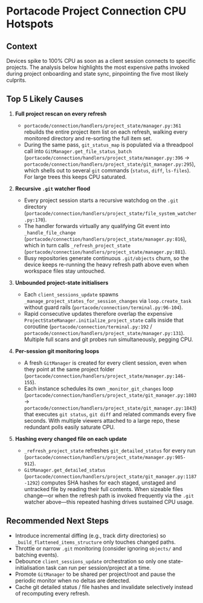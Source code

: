 # Portacode Project Connection CPU Hotspots

## Context
Devices spike to 100% CPU as soon as a client session connects to specific projects. The analysis below highlights the most expensive paths invoked during project onboarding and state sync, pinpointing the five most likely culprits.

## Top 5 Likely Causes
1. **Full project rescan on every refresh**  
   - `portacode/connection/handlers/project_state/manager.py:361` rebuilds the entire project item list on each refresh, walking every monitored directory and re-sorting the full item set.  
   - During the same pass, `git_status_map` is populated via a threadpool call into `GitManager.get_file_status_batch` (`portacode/connection/handlers/project_state/manager.py:396` → `portacode/connection/handlers/project_state/git_manager.py:295`), which shells out to several `git` commands (`status`, `diff`, `ls-files`). For large trees this keeps CPU saturated.

2. **Recursive `.git` watcher flood**  
   - Every project session starts a recursive watchdog on the `.git` directory (`portacode/connection/handlers/project_state/file_system_watcher.py:170`).  
   - The handler forwards virtually any qualifying Git event into `_handle_file_change` (`portacode/connection/handlers/project_state/manager.py:816`), which in turn calls `_refresh_project_state` (`portacode/connection/handlers/project_state/manager.py:881`).  
   - Busy repositories generate continuous `.git/objects` churn, so the device keeps re-running the heavy refresh path above even when workspace files stay untouched.

3. **Unbounded project-state initialisers**  
   - Each `client_sessions_update` spawns `_manage_project_states_for_session_changes` via `loop.create_task` without guard rails (`portacode/connection/terminal.py:96-104`).  
   - Rapid consecutive updates therefore overlap the expensive `ProjectStateManager.initialize_project_state` calls inside that coroutine (`portacode/connection/terminal.py:192` / `portacode/connection/handlers/project_state/manager.py:131`). Multiple full scans and git probes run simultaneously, pegging CPU.

4. **Per-session git monitoring loops**  
   - A fresh `GitManager` is created for every client session, even when they point at the same project folder (`portacode/connection/handlers/project_state/manager.py:146-155`).  
   - Each instance schedules its own `_monitor_git_changes` loop (`portacode/connection/handlers/project_state/git_manager.py:1803` → `portacode/connection/handlers/project_state/git_manager.py:1843`) that executes `git status`, `git diff` and related commands every five seconds. With multiple viewers attached to a large repo, these redundant polls easily saturate CPU.

5. **Hashing every changed file on each update**  
   - `_refresh_project_state` refreshes `git_detailed_status` for every run (`portacode/connection/handlers/project_state/manager.py:905-912`).  
   - `GitManager.get_detailed_status` (`portacode/connection/handlers/project_state/git_manager.py:1187-1292`) computes SHA hashes for each staged, unstaged and untracked file by reading their full contents. When sizeable files change—or when the refresh path is invoked frequently via the `.git` watcher above—this repeated hashing drives sustained CPU usage.

## Recommended Next Steps
- Introduce incremental diffing (e.g., track dirty directories) so `_build_flattened_items_structure` only touches changed paths.
- Throttle or narrow `.git` monitoring (consider ignoring `objects/` and batching events).
- Debounce `client_sessions_update` orchestration so only one state-initialisation task can run per session/project at a time.
- Promote `GitManager` to be shared per project/root and pause the periodic monitor when no deltas are detected.
- Cache git detailed status / file hashes and invalidate selectively instead of recomputing every refresh.
